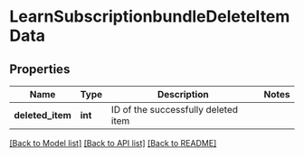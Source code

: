 # LearnSubscriptionbundleDeleteItemData

## Properties
Name | Type | Description | Notes
------------ | ------------- | ------------- | -------------
**deleted_item** | **int** | ID of the successfully deleted item | 

[[Back to Model list]](../README.md#documentation-for-models) [[Back to API list]](../README.md#documentation-for-api-endpoints) [[Back to README]](../README.md)


